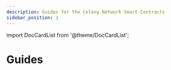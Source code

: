 ```yaml
---
description: Guides for the Colony Network Smart Contracts
sidebar_position: 1
---
```


import DocCardList from '@theme/DocCardList';

# Guides

<DocCardList />

